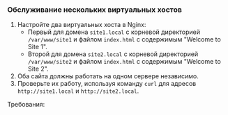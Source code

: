 
### Обслуживание нескольких виртуальных хостов

1. Настройте два виртуальных хоста в Nginx:
   - Первый для домена `site1.local` с корневой директорией `/var/www/site1` и файлом `index.html` с содержимым "Welcome to Site 1".
   - Второй для домена `site2.local` с корневой директорией `/var/www/site2` и файлом `index.html` с содержимым "Welcome to Site 2".
2. Оба сайта должны работать на одном сервере независимо.
3. Проверьте их работу, используя команду `curl` для адресов `http://site1.local` и `http://site2.local`.

Требования:
